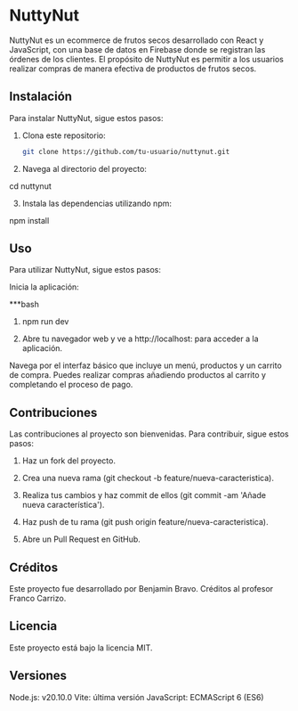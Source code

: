 # NuttyNut

NuttyNut es un ecommerce de frutos secos desarrollado con React y JavaScript, con una base de datos en Firebase donde se registran las órdenes de los clientes. El propósito de NuttyNut es permitir a los usuarios realizar compras de manera efectiva de productos de frutos secos.

## Instalación

Para instalar NuttyNut, sigue estos pasos:

1. Clona este repositorio:
   ```bash
   git clone https://github.com/tu-usuario/nuttynut.git

2.  Navega al directorio del proyecto:

cd nuttynut

3. Instala las dependencias utilizando npm:

npm install

## Uso 

Para utilizar NuttyNut, sigue estos pasos:

Inicia la aplicación:

***bash

1. npm run dev

2. Abre tu navegador web y ve a http://localhost: para acceder a la aplicación.

Navega por el interfaz básico que incluye un menú, productos y un carrito de compra. Puedes realizar compras añadiendo productos al carrito y completando el proceso de pago.

## Contribuciones

Las contribuciones al proyecto son bienvenidas. Para contribuir, sigue estos pasos:

1. Haz un fork del proyecto.

2. Crea una nueva rama (git checkout -b feature/nueva-caracteristica).

3. Realiza tus cambios y haz commit de ellos (git commit -am 'Añade nueva característica').

4. Haz push de tu rama (git push origin feature/nueva-caracteristica).

5. Abre un Pull Request en GitHub.

## Créditos

Este proyecto fue desarrollado por Benjamin Bravo. Créditos al profesor Franco Carrizo.

## Licencia

Este proyecto está bajo la licencia MIT.

## Versiones

Node.js: v20.10.0
Vite: última versión
JavaScript: ECMAScript 6 (ES6)